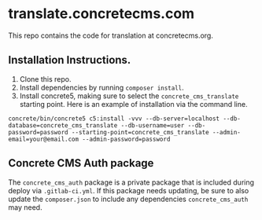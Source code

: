 # translate.concretecms.com

This repo contains the code for translation at concretecms.org.

## Installation Instructions.

1. Clone this repo.
2. Install dependencies by running `composer install`.
3. Install concrete5, making sure to select the `concrete_cms_translate` starting point. Here is an example of installation via the command line.

`concrete/bin/concrete5 c5:install -vvv --db-server=localhost --db-database=concrete_cms_translate --db-username=user --db-password=password --starting-point=concrete_cms_translate --admin-email=your@email.com --admin-password=password`

## Concrete CMS Auth package

The `concrete_cms_auth` package is a private package that is included during deploy via `.gitlab-ci.yml`. If this 
package needs updating, be sure to also update the `composer.json` to include any dependencies `concrete_cms_auth` may
need.